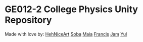 # GE012-2 College Physics Unity Repository
Made with love by:
[HehNiceArt](https://github.com/HehNiceArt)
[Soba](https://github.com/shysoba)
[Maia](https://github.com/tokwalover666)
[Francis]()
[Jam]()
[Yul]()
